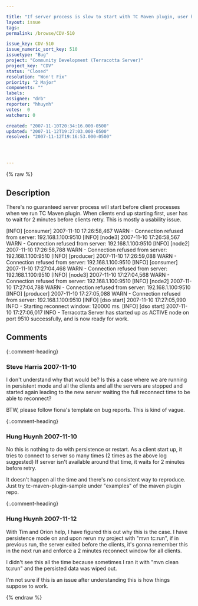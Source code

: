 ```yaml
---

title: "If server process is slow to start with TC Maven plugin, user has to wait 2 minutes for the clients to reconnect "
layout: issue
tags: 
permalink: /browse/CDV-510

issue_key: CDV-510
issue_numeric_sort_key: 510
issuetype: "Bug"
project: "Community Development (Terracotta Server)"
project_key: "CDV"
status: "Closed"
resolution: "Won't Fix"
priority: "2 Major"
components: ""
labels: 
assignee: "drb"
reporter: "hhuynh"
votes:  0
watchers: 0

created: "2007-11-10T20:34:16.000-0500"
updated: "2007-11-12T19:27:03.000-0500"
resolved: "2007-11-12T19:16:53.000-0500"




---
```


{% raw %}

## Description

<div markdown="1" class="description">


There's no guaranteed server process will start before client processes when we run TC Maven plugin. When clients end up starting first, user has to wait for 2 minutes before clients retry. This is mostly a usability issue.  

[INFO] [consumer] 2007-11-10 17:26:58,467 WARN - Connection refused from server: 192.168.1.100:9510
[INFO] [node3] 2007-11-10 17:26:58,567 WARN - Connection refused from server: 192.168.1.100:9510
[INFO] [node2] 2007-11-10 17:26:58,788 WARN - Connection refused from server: 192.168.1.100:9510
[INFO] [producer] 2007-11-10 17:26:59,088 WARN - Connection refused from server: 192.168.1.100:9510
[INFO] [consumer] 2007-11-10 17:27:04,468 WARN - Connection refused from server: 192.168.1.100:9510
[INFO] [node3] 2007-11-10 17:27:04,568 WARN - Connection refused from server: 192.168.1.100:9510
[INFO] [node2] 2007-11-10 17:27:04,788 WARN - Connection refused from server: 192.168.1.100:9510
[INFO] [producer] 2007-11-10 17:27:05,088 WARN - Connection refused from server: 192.168.1.100:9510
[INFO] [dso start] 2007-11-10 17:27:05,990 INFO - Starting reconnect window: 120000 ms.
[INFO] [dso start] 2007-11-10 17:27:06,017 INFO - Terracotta Server has started up as ACTIVE node on port 9510 successfully, and is now ready for work.

</div>

## Comments


{:.comment-heading}
### **Steve Harris** <span class="date">2007-11-10</span>

<div markdown="1" class="comment">

I don't understand why that would be? Is this a case where we are running in persistent mode and all the clients and all the servers are stopped and started again leading to the new server waiting the full reconnect time to be able to reconnect?

BTW, please follow fiona's template on bug reports. This is kind of vague.

</div>


{:.comment-heading}
### **Hung Huynh** <span class="date">2007-11-10</span>

<div markdown="1" class="comment">

No this is nothing to do with persistence or restart. As a client start up, it tries to connect to server so many times (2 times as the above log suggested) If server isn't available around that time, it waits for 2 minutes before retry.

It doesn't happen all the time and there's no consistent way to reproduce. Just try tc-maven-plugin-sample under  "examples" of the maven plugin repo. 

</div>


{:.comment-heading}
### **Hung Huynh** <span class="date">2007-11-12</span>

<div markdown="1" class="comment">

With Tim and Orion help, I have figured this out why this is the case. I have persistence mode on and upon rerun my project with "mvn tc:run", if in previous run, the server exited before the clients, it's gonna remember this in the next run and enforce a 2 minutes reconnect window for all clients. 

I didn't see this all the time because sometimes I ran it with "mvn clean tc:run" and the persisted data was wiped out.

I'm not sure if this is an issue after understanding this is how things suppose to work.



</div>



{% endraw %}
